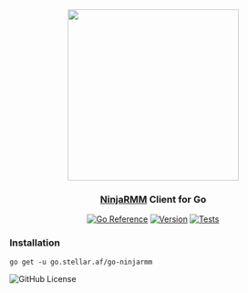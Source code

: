 <div align="center">

<img src="https://res.cloudinary.com/stellaraf/image/upload/v1604277355/stellar-logo-gradient.svg" width="300">

### [NinjaRMM](https://ninjaone.com) Client for Go

[![Go Reference](https://img.shields.io/badge/godoc-reference-007D9C.svg?style=for-the-badge)](https://pkg.go.dev/go.stellar.af/go-ninjarmm) [![Version](https://img.shields.io/github/v/tag/stellaraf/go-ninjarmm?color=%2306D6A0&label=version&style=for-the-badge)](https://github.com/stellaraf/go-ninjarmm/tags) [![Tests](https://img.shields.io/github/actions/workflow/status/stellaraf/go-ninjarmm/tests.yml?style=for-the-badge)](https://github.com/stellaraf/go-ninjarmm/actions/workflows/tests.yml)

</div>

### Installation

```
go get -u go.stellar.af/go-ninjarmm
```

![GitHub License](https://img.shields.io/github/license/stellaraf/go-ninjarmm?style=for-the-badge&color=black)
